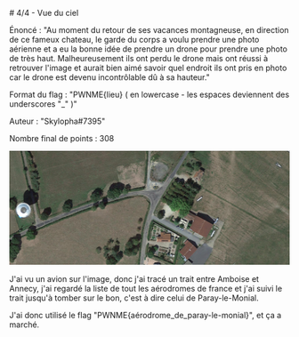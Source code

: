 # 4/4 - Vue du ciel

Énoncé : "Au moment du retour de ses vacances montagneuse, en direction de ce fameux chateau, le garde du corps a voulu prendre une photo aérienne et a eu la bonne idée de prendre un drone pour prendre une photo de très haut. Malheureusement ils ont perdu le drone mais ont réussi à retrouver l'image et aurait bien aimé savoir quel endroit ils ont pris en photo car le drone est devenu incontrôlable dû à sa hauteur."

Format du flag : "PWNME{lieu} ( en lowercase - les espaces deviennent des underscores "_" )"

Auteur : "Skylopha#7395"

Nombre final de points : 308

![part4](https://github.com/LeoDBFR/PWNME-CTF-Write-Ups/blob/main/GEOINT/4sur4%20-%20Vue%20du%20ciel/part4.png?raw=true)

J'ai vu un avion sur l'image, donc j'ai tracé un trait entre Amboise et Annecy, j'ai regardé la liste de tout les aérodromes de france et j'ai suivi le trait jusqu'à tomber sur le bon, c'est à dire celui de Paray-le-Monial.

J'ai donc utilisé le flag "PWNME{aérodrome_de_paray-le-monial}", et ça a marché.
